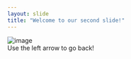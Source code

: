 ```yaml
---
layout: slide
title: "Welcome to our second slide!"
---
```

![image](https://user-images.githubusercontent.com/72587363/95541105-7a96b500-09c0-11eb-950a-0d1928ac5a1f.png)  
Use the left arrow to go back!
